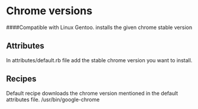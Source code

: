 Chrome versions
=========

####Compatible with Linux Gentoo.
installs the given chrome stable version

Attributes
----
In attributes/default.rb file add the stable chrome version you want to install.

Recipes
----
Default recipe downloads the chrome version mentioned in the default attributes file.
/usr/bin/google-chrome


